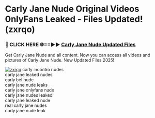# Carly Jane Nude Original Videos 0nlyFans Leaked - Files Updated! (zxrqo)

<h3>🔴 CLICK HERE 🌐==►► <a href="https://tinyurl.com/4mcuefdz" rel="nofollow">Carly Jane Nude Updated Files</a></h3>

Get Carly Jane Nude and all content. Now you can access all videos and pictures of Carly Jane Nude. New Updated Files 2025!

[![zxrqo](https://i.imgur.com/StAQSOY.gif)](https://tinyurl.com/4mcuefdz)
carly incontro nudes<br>
carly jane leaked nudes<br>
carly bel nude<br>
carly jane nude leaks<br>
carly jane onlyfans nude<br>
carly jane nudes leaked<br>
carly jane leaked nude<br>
real carly jane nudes<br>
carly jane nude leak